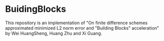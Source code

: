 # BuidingBlocks
This repository is an implementation of  "On finite difference schemes approximated minimized L2 norm error and "Building Blocks" acceleration" by Wei HuangSheng, Huang Zhu and Xi Guang.

